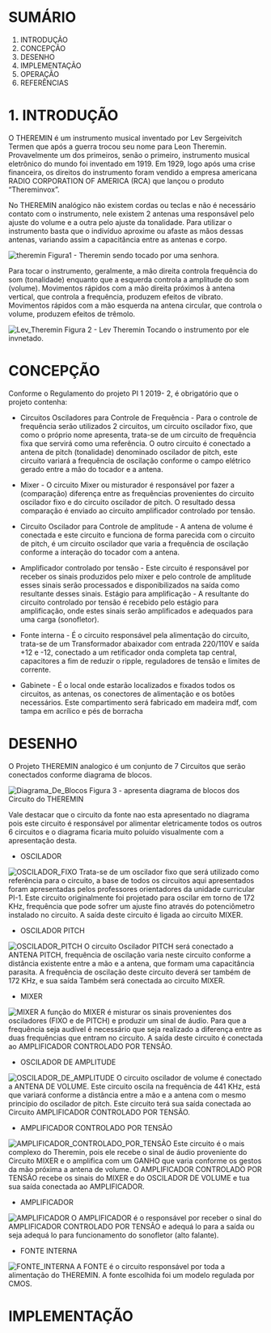 # SUMÁRIO
   
1. INTRODUÇÃO
2. CONCEPÇÃO
3. DESENHO
4. IMPLEMENTAÇÃO
5. OPERAÇÃO
6. REFERÊNCIAS


# 1. INTRODUÇÃO
O THEREMIN é um instrumento musical inventado  por Lev Sergeivitch Termen que após a guerra trocou seu nome para Leon Theremin. 
Provavelmente um dos primeiros, senão o primeiro, instrumento musical eletrônico do mundo foi inventado em 1919. Em 1929, logo após uma crise financeira, os direitos do instrumento foram vendido a empresa americana RADIO CORPORATION OF AMERICA (RCA) que lançou o produto “Thereminvox”. 

No THEREMIN analógico não existem cordas ou teclas e não é necessário contato com o instrumento, nele existem 2 antenas uma responsável pelo ajuste do volume e a outra pelo ajuste da tonalidade. Para utilizar o instrumento basta que o indivíduo aproxime ou afaste as mãos dessas antenas, variando assim a capacitância entre as antenas e corpo.


![theremin](IMG/theremin.jfif)
Figura1 - Theremin sendo tocado por uma senhora.

Para tocar o instrumento, geralmente, a mão direita controla frequência do som (tonalidade) enquanto que a esquerda controla a amplitude do som (volume). Movimentos rápidos com a mão direita próximos à antena vertical, que controla a frequência, produzem efeitos de vibrato. Movimentos rápidos com a mão esquerda na antena circular, que controla o volume, produzem efeitos de trêmolo. 

![Lev_Theremin](IMG/Lev_Theremin.jpg)
Figura 2 - Lev Theremin Tocando o instrumento por ele invnetado.




# CONCEPÇÃO

Conforme o Regulamento do projeto PI 1 2019- 2, é obrigatório que o projeto contenha:

* Circuitos Osciladores para Controle de Frequência - Para o controle de frequência serão utilizados 2 circuitos, um circuito oscilador fixo, que como o próprio nome apresenta, trata-se de um circuito de frequência fixa que servirá como uma referência. O outro circuito é conectado a antena de pitch (tonalidade) denominado oscilador de pitch, este circuito variará a frequência de oscilação conforme o campo elétrico gerado entre a mão do tocador e a antena.

* Mixer - O circuito Mixer ou misturador é responsável por fazer a (comparação) diferença  entre as frequências  provenientes do circuito oscilador fixo e do circuito oscilador de pitch. O resultado dessa comparação é enviado ao circuito amplificador controlado por tensão.

* Circuito Oscilador para Controle de amplitude - A antena de volume é conectada e este circuito e funciona de forma parecida com o circuito de pitch, é um circuito oscilador que varia a frequência de oscilação conforme a interação do tocador com a antena.

* Amplificador controlado por tensão - Este circuito é responsável por  receber os sinais produzidos pelo mixer e pelo controle de amplitude esses sinais serão processados e disponibilizados  na saída como resultante desses sinais.
Estágio para amplificação - A resultante do circuito controlado por tensão é recebido pelo estágio para amplificação, onde estes sinais serão amplificados e adequados para uma carga (sonofletor).

* Fonte interna - É o circuito responsável pela alimentação do circuito, trata-se de um Transformador abaixador com entrada 220/110V e saída +12 e -12, conectado a um retificador onda completa tap central, capacitores a fim de reduzir o ripple, reguladores de tensão e limites de corrente.  

* Gabinete - É o local onde estarão localizados e fixados todos os circuitos, as antenas, os conectores de alimentação e os botões necessários. Este compartimento será fabricado em madeira mdf, com tampa em acrílico e pés de borracha 

# DESENHO
O Projeto THEREMIN analogico é um conjunto de 7 Circuitos que serão conectados conforme diagrama de blocos.

![Diagrama_De_Blocos](IMG/Diagrama_De_Blocos.jpg)
Figura 3 - apresenta diagrama de blocos dos Circuito do THEREMIN

Vale destacar que o circuito da fonte nao esta apresentado no diagrama pois este circuito é responsável por alimentar eletricamente todos os outros 6 circuitos e o diagrama ficaria muito poluído visualmente com a apresentação desta.

- OSCILADOR 

![OSCILADOR_FIXO](IMG/OSCILADOR_FIXO.jpeg)
Trata-se de um oscilador fixo que será utilizado como referência para o circuito, a base de todos os circuitos aqui apresentados foram apresentadas pelos professores orientadores da unidade curricular PI-1. Este circuito originalmente foi projetado para oscilar em torno de  172 KHz, frequência que pode sofrer um ajuste fino através do potenciômetro instalado no circuito. A saída deste circuito é ligada ao circuito MIXER.
- OSCILADOR PITCH

![OSCILADOR_PITCH](IMG/OSCILADOR_PITCH.jpg)
O circuito Oscilador PITCH será conectado a ANTENA PITCH,  frequência de oscilação varia neste circuito conforme a distância existente entre a mão e a antena, que formam uma capacitância parasita. A frequência de oscilação deste circuito deverá ser também de 172 KHz, e sua saída Também será conectada ao circuito MIXER.
- MIXER

![MIXER](IMG/MIXER.jpg)
A função do MIXER é misturar os sinais provenientes dos osciladores (FIXO e de PITCH) e produzir um sinal de áudio. Para que a frequência seja audível é necessário que seja realizado a diferença entre as duas frequências que entram no circuito. A saída deste circuito é conectada ao AMPLIFICADOR CONTROLADO POR TENSÃO.
- OSCILADOR DE AMPLITUDE

![OSCILADOR_DE_AMPLITUDE](IMG/OSCILADOR_VOLUME.jpg)
O circuito oscilador de volume é conectado a ANTENA DE VOLUME. Este circuito oscila na frequência de 441 KHz, está que variará conforme a distância entre a mão e a antena com o mesmo princípio do oscilador de pitch. Este circuito terá sua saída conectada ao Circuito AMPLIFICADOR CONTROLADO POR TENSÃO.
- AMPLIFICADOR CONTROLADO POR TENSÃO

![AMPLIFICADOR_CONTROLADO_POR_TENSÃO](IMG/AMPLIFICADOR_CONT.TENSAO.jpg)
Este circuito é o mais complexo do Theremin, pois ele recebe o sinal de áudio proveniente do Circuito MIXER e o amplifica com um GANHO que varia conforme os gestos da mão próxima a antena de volume. O AMPLIFICADOR CONTROLADO POR TENSÃO  recebe os sinais do MIXER e do OSCILADOR DE VOLUME  e tua sua saída conectada ao AMPLIFICADOR.

- AMPLIFICADOR

![AMPLIFICADOR](IMG/AMPLIFICADOR_POTENCIA.jpg)
O AMPLIFICADOR é o responsável por receber o sinal do AMPLIFICADOR CONTROLADO POR TENSÃO  e adequá lo para a saída ou seja adequá lo para funcionamento do sonofletor (alto falante).

- FONTE INTERNA

![FONTE_INTERNA](IMG/FONTE.jpg)
A FONTE é o circuito responsável por toda a alimentação do THEREMIN. A fonte escolhida foi um modelo regulada por CMOS.

# IMPLEMENTAÇÃO
